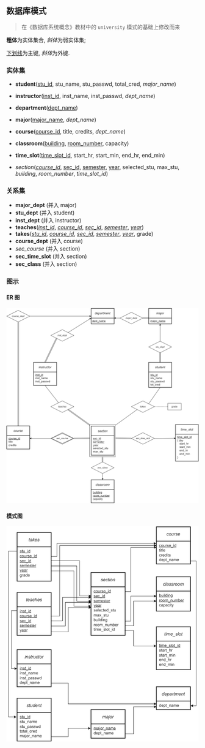 ## 数据库模式
> 在《数据库系统概念》教材中的 `university` 模式的基础上修改而来
> 
**粗体**为实体集合, *斜体*为弱实体集;

<ins>下划线</ins>为主键, *斜体*为外键.


### 实体集
- **student**(<ins>stu_id</ins>, stu_name, stu_passwd, total_cred, *major_name*)
- **instructor**(<ins>inst_id</ins>,  inst_name, inst_passwd, *dept_name*)
- **department**(<ins>dept_name</ins>)
- **major**(<ins>major_name</ins>, *dept_name*)
- **course**(<ins>course_id</ins>, title, credits, *dept_name*)
- **classroom**(<ins>building</ins>, <ins>room_number</ins>, capacity)
- **time_slot**(<ins>time_slot_id</ins>, start_hr, start_min, end_hr, end_min)

- *section*(*<ins>course_id</ins>*, <ins>sec_id</ins>, <ins>semester</ins>, <ins>year</ins>, selected_stu, max_stu, *building*, *room_number*, *time_slot_id*)

### 关系集
- **major_dept** (并入 major)
- **stu_dept** (并入 student)
- **inst_dept** (并入 instructor)
- **teaches**(*<ins>inst_id</ins>*, *<ins>course_id</ins>*, *<ins>sec_id</ins>*, *<ins>semester</ins>*, *<ins>year</ins>*)
- **takes**(*<ins>stu_id</ins>*, *<ins>course_id</ins>*, *<ins>sec_id</ins>*, *<ins>semester</ins>*, *<ins>year</ins>*, grade)
- **course_dept** (并入 course)
- *sec_course* (并入 section)
- **sec_time_slot** (并入 section)
- **sec_class** (并入 section)

### 图示
#### ER 图
<p align="center">
  <img src="ER.drawio.png" />
</p>

#### 模式图
<p align="center">
  <img src="DBTables.drawio.png" />
</p>